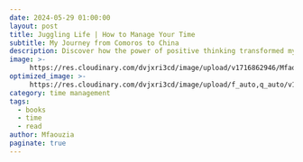 ```yaml
---
date: 2024-05-29 01:00:00
layout: post
title: Juggling Life | How to Manage Your Time
subtitle: My Journey from Comoros to China
description: Discover how the power of positive thinking transformed my life from Comoros to China. Learn practical tips and insights to embrace positivity in your own journey. 
image: >-
     https://res.cloudinary.com/dvjxri3cd/image/upload/v1716862946/Mfaouzia/photography-7096525_1280_sno9x1.webp
optimized_image: >-
     https://res.cloudinary.com/dvjxri3cd/image/upload/f_auto,q_auto/v1/Mfaouzia/photography-7096525_1280_sno9x1
category: time management
tags:
  - books
  - time
  - read
author: Mfaouzia
paginate: true
---
```


